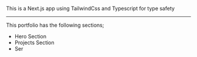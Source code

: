 This is a Next.js app using TailwindCss and Typescript for type safety

---
This portfolio has the following sections;

- Hero Section
- Projects Section
- Ser
